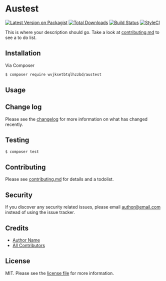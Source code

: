 # Austest

[![Latest Version on Packagist][ico-version]][link-packagist]
[![Total Downloads][ico-downloads]][link-downloads]
[![Build Status][ico-travis]][link-travis]
[![StyleCI][ico-styleci]][link-styleci]

This is where your description should go. Take a look at [contributing.md](contributing.md) to see a to do list.

## Installation

Via Composer

``` bash
$ composer require wvjksetbtqlhzzbd/austest
```

## Usage

## Change log

Please see the [changelog](changelog.md) for more information on what has changed recently.

## Testing

``` bash
$ composer test
```

## Contributing

Please see [contributing.md](contributing.md) for details and a todolist.

## Security

If you discover any security related issues, please email author@email.com instead of using the issue tracker.

## Credits

- [Author Name][link-author]
- [All Contributors][link-contributors]

## License

MIT. Please see the [license file](license.md) for more information.

[ico-version]: https://img.shields.io/packagist/v/wvjksetbtqlhzzbd/austest.svg?style=flat-square
[ico-downloads]: https://img.shields.io/packagist/dt/wvjksetbtqlhzzbd/austest.svg?style=flat-square
[ico-travis]: https://img.shields.io/travis/wvjksetbtqlhzzbd/austest/master.svg?style=flat-square
[ico-styleci]: https://styleci.io/repos/12345678/shield

[link-packagist]: https://packagist.org/packages/wvjksetbtqlhzzbd/austest
[link-downloads]: https://packagist.org/packages/wvjksetbtqlhzzbd/austest
[link-travis]: https://travis-ci.org/wvjksetbtqlhzzbd/austest
[link-styleci]: https://styleci.io/repos/12345678
[link-author]: https://github.com/wvjksetbtqlhzzbd
[link-contributors]: ../../contributors

